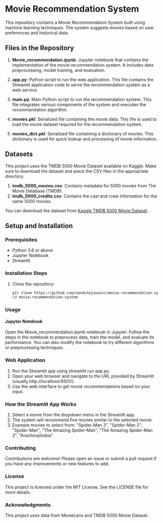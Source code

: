 # Movie Recommendation System

This repository contains a Movie Recommendation System built using machine learning techniques. The system suggests movies based on user preferences and historical data.

## Files in the Repository

1. **Movie_recommendation.ipynb**: Jupyter notebook that contains the implementation of the movie recommendation system. It includes data preprocessing, model training, and evaluation.

2. **app.py**: Python script to run the web application. This file contains the Streamlit application code to serve the recommendation system as a web service.

3. **main.py**: Main Python script to run the recommendation system. This file integrates various components of the system and executes the recommendation algorithm.

4. **movies.pkl**: Serialized file containing the movie data. This file is used to load the movie dataset required for the recommendation system.

5. **movies_dict.pkl**: Serialized file containing a dictionary of movies. This dictionary is used for quick lookup and processing of movie information.

## Datasets

This project uses the TMDB 5000 Movie Dataset available on Kaggle. Make sure to download the dataset and place the CSV files in the appropriate directory.

1. **tmdb_5000_movies.csv**: Contains metadata for 5000 movies from The Movie Database (TMDB).
2. **tmdb_5000_credits.csv**: Contains the cast and crew information for the same 5000 movies.

You can download the dataset from [Kaggle TMDB 5000 Movie Dataset](https://www.kaggle.com/tmdb/tmdb-movie-metadata).

## Setup and Installation

### Prerequisites

- Python 3.6 or above
- Jupyter Notebook
- Streamlit

### Installation Steps

1. Clone the repository:
   ```sh
   git clone https://github.com/nandutejaswini/movie-recommendation-system.git
   cd movie-recommendation-system
### Usage
#### Jupyter Notebook
Open the Movie_recommendation.ipynb notebook in Jupyter.
Follow the steps in the notebook to preprocess data, train the model, and evaluate its performance.
You can also modify the notebook to try different algorithms or preprocessing techniques.

### Web Application
1. Run the Streamlit app using streamlit run app.py.
2. Open your web browser and navigate to the URL provided by Streamlit (usually http://localhost:8501/).
3. Use the web interface to get movie recommendations based on your input.

###   How the Streamlit App Works
1. Select a movie from the dropdown menu in the Streamlit app.
2. The system will recommend five movies similar to the selected movie.
3. Example movies to select from: "Spider-Man 3", "Spider-Man 2", "Spider-Man", "The Amazing Spider-Man", "The Amazing Spider-Man 2", "Arachnophobia".

### Contributing
Contributions are welcome! Please open an issue or submit a pull request if you have any improvements or new features to add.

### License
This project is licensed under the MIT License. See the LICENSE file for more details.

### Acknowledgments
This project uses data from MovieLens and TMDB 5000 Movie Dataset.
